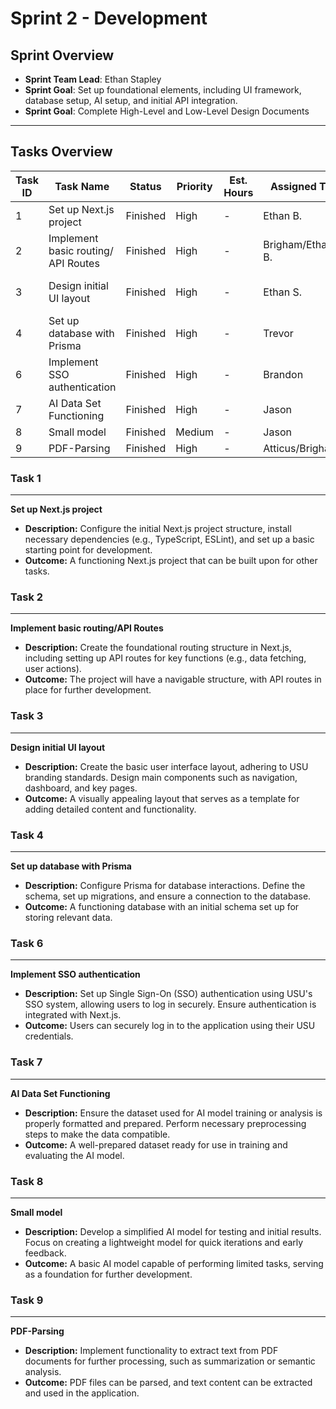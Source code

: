 # Sprint 2 - Development
## Sprint Overview
- **Sprint Team Lead**: Ethan Stapley
- **Sprint Goal**: Set up foundational elements, including UI framework, database setup, AI setup, and initial API integration.
- **Sprint Goal**: Complete High-Level and Low-Level Design Documents

---

## Tasks Overview

| Task ID | Task Name                          | Status       | Priority | Est. Hours | Assigned To     | Notes                    |
|---------|------------------------------------|--------------|----------|------------|-----------------|--------------------------|
| 1       | Set up Next.js project             | Finished     | High     | -          | Ethan B.        |                          |
| 2       | Implement basic routing/ API Routes| Finished     | High     | -          | Brigham/Ethan B.|                          |
| 3       | Design initial UI layout           | Finished     | High     | -          | Ethan S.        | Use USU branding standards|
| 4       | Set up database with Prisma        | Finished     | High     | -          | Trevor          |                          |
| 6       | Implement SSO authentication       | Finished     | High     | -          | Brandon         |                          |
| 7       | AI Data Set Functioning            | Finished     | High     | -          | Jason           |                          |
| 8       | Small model                        | Finished     | Medium   | -          | Jason           |                          |
| 9       | PDF-Parsing                        | Finished     | High     | -          | Atticus/Brigham |                          |

### Task 1
----
**Set up Next.js project**
- **Description:** Configure the initial Next.js project structure, install necessary dependencies (e.g., TypeScript, ESLint), and set up a basic starting point for development.
- **Outcome:** A functioning Next.js project that can be built upon for other tasks.

### Task 2
----
**Implement basic routing/API Routes**
- **Description:** Create the foundational routing structure in Next.js, including setting up API routes for key functions (e.g., data fetching, user actions).
- **Outcome:** The project will have a navigable structure, with API routes in place for further development.

### Task 3
----
**Design initial UI layout**
- **Description:** Create the basic user interface layout, adhering to USU branding standards. Design main components such as navigation, dashboard, and key pages.
- **Outcome:** A visually appealing layout that serves as a template for adding detailed content and functionality.

### Task 4
----
**Set up database with Prisma**
- **Description:** Configure Prisma for database interactions. Define the schema, set up migrations, and ensure a connection to the database.
- **Outcome:** A functioning database with an initial schema set up for storing relevant data.

### Task 6
----
**Implement SSO authentication**
- **Description:** Set up Single Sign-On (SSO) authentication using USU's SSO system, allowing users to log in securely. Ensure authentication is integrated with Next.js.
- **Outcome:** Users can securely log in to the application using their USU credentials.

### Task 7
----
**AI Data Set Functioning**
- **Description:** Ensure the dataset used for AI model training or analysis is properly formatted and prepared. Perform necessary preprocessing steps to make the data compatible.
- **Outcome:** A well-prepared dataset ready for use in training and evaluating the AI model.

### Task 8
----
**Small model**
- **Description:** Develop a simplified AI model for testing and initial results. Focus on creating a lightweight model for quick iterations and early feedback.
- **Outcome:** A basic AI model capable of performing limited tasks, serving as a foundation for further development.

### Task 9
----
**PDF-Parsing**
- **Description:** Implement functionality to extract text from PDF documents for further processing, such as summarization or semantic analysis.
- **Outcome:** PDF files can be parsed, and text content can be extracted and used in the application.